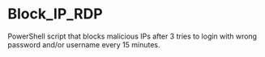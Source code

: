 # Block_IP_RDP
PowerShell script that blocks malicious IPs after 3 tries to login with wrong password and/or username every 15 minutes.
